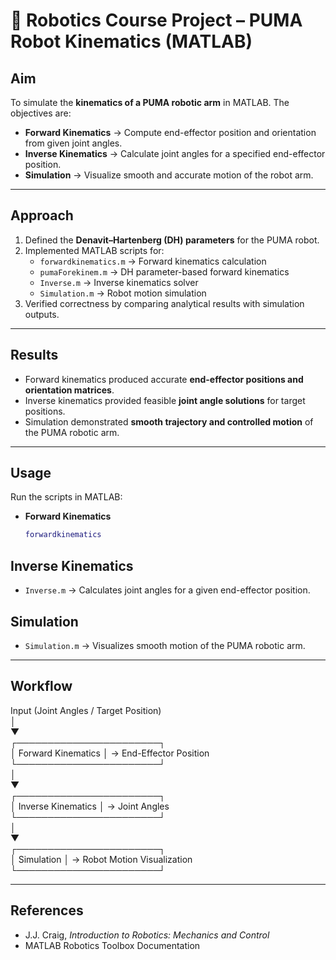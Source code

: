 # 🤖 Robotics Course Project – PUMA Robot Kinematics (MATLAB)  

## Aim  
To simulate the **kinematics of a PUMA robotic arm** in MATLAB. The objectives are:  
- **Forward Kinematics** → Compute end-effector position and orientation from given joint angles.  
- **Inverse Kinematics** → Calculate joint angles for a specified end-effector position.  
- **Simulation** → Visualize smooth and accurate motion of the robot arm.  

---

## Approach  
1. Defined the **Denavit–Hartenberg (DH) parameters** for the PUMA robot.  
2. Implemented MATLAB scripts for:  
   - `forwardkinematics.m` → Forward kinematics calculation  
   - `pumaForekinem.m` → DH parameter-based forward kinematics  
   - `Inverse.m` → Inverse kinematics solver  
   - `Simulation.m` → Robot motion simulation  
3. Verified correctness by comparing analytical results with simulation outputs.  

---

## Results  
- Forward kinematics produced accurate **end-effector positions and orientation matrices**.  
- Inverse kinematics provided feasible **joint angle solutions** for target positions.  
- Simulation demonstrated **smooth trajectory and controlled motion** of the PUMA robotic arm.  

---

## Usage  
Run the scripts in MATLAB:  

- **Forward Kinematics**  
  ```matlab
  forwardkinematics

## Inverse Kinematics  
- `Inverse.m` → Calculates joint angles for a given end-effector position.  

## Simulation  
- `Simulation.m` → Visualizes smooth motion of the PUMA robotic arm.  

---

## Workflow  

Input (Joint Angles / Target Position)  
            │  
            ▼  
  ┌───────────────────────┐  
  │   Forward Kinematics  │ → End-Effector Position  
  └───────────────────────┘  
            │  
            ▼  
  ┌───────────────────────┐  
  │   Inverse Kinematics  │ → Joint Angles  
  └───────────────────────┘  
            │  
            ▼  
  ┌───────────────────────┐  
  │       Simulation      │ → Robot Motion Visualization  
  └───────────────────────┘  

---

## References  
- J.J. Craig, *Introduction to Robotics: Mechanics and Control*  
- MATLAB Robotics Toolbox Documentation  
